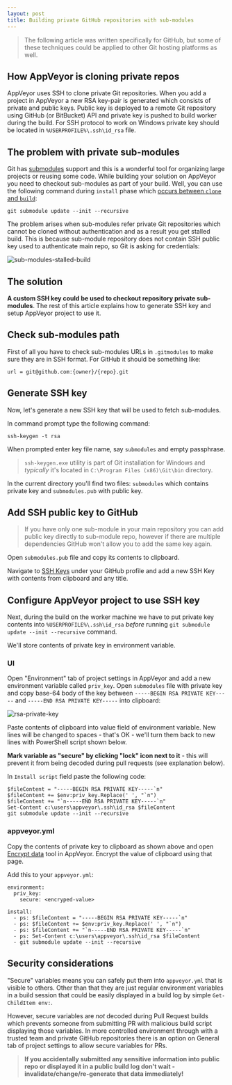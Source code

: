 ```yaml
---
layout: post
title: Building private GitHub repositories with sub-modules
---
```


> The following article was written specifically for GitHub, but some of these techniques could be applied to other Git hosting platforms as well.

## How AppVeyor is cloning private repos

AppVeyor uses SSH to clone private Git repositories. When you add a project in AppVeyor a new RSA key-pair is generated which consists of private and public keys. Public key is deployed to a remote Git repository using GitHub (or BitBucket) API and private key is pushed to build worker during the build. For SSH protocol to work on Windows private key should be located in `%USERPROFILE%\.ssh\id_rsa` file.

## The problem with private sub-modules

Git has [submodules](http://www.git-scm.com/book/en/v2/Git-Tools-Submodules) support and this is a wonderful tool for organizing large projects or reusing some code. While building your solution on AppVeyor you need to checkout sub-modules as part of your build. Well, you can use the following command during `install` phase which [occurs between `clone` and `build`](http://www.appveyor.com/docs/build-configuration#build-pipeline):

    git submodule update --init --recursive

The problem arises when sub-modules refer private Git repositories which cannot be cloned without authentication and as a result you get stalled build. This is because sub-module repository does not contain SSH public key used to authenticate main repo, so Git is asking for credentials:

![sub-modules-stalled-build](/site/docs/images/how-to/sub-modules-stalled-build.png)


## The solution

**A custom SSH key could be used to checkout repository private sub-modules**. The rest of this article explains how to generate SSH key and setup AppVeyor project to use it.


## Check sub-modules path

First of all you have to check sub-modules URLs in `.gitmodules` to make sure they are in SSH format. For GitHub it should be something like:

    url = git@github.com:{owner}/{repo}.git

## Generate SSH key

Now, let's generate a new SSH key that will be used to fetch sub-modules.

In command prompt type the following command:

    ssh-keygen -t rsa

When prompted enter key file name, say `submodules` and empty passphrase.

> `ssh-keygen.exe` utility is part of Git installation for Windows and *typically* it's located in `C:\Program Files (x86)\Git\bin` directory.

In the current directory you'll find two files: `submodules` which contains private key and `submodules.pub` with public key.


## Add SSH public key to GitHub

> If you have only one sub-module in your main repository you can add public key directly to sub-module repo, however if there are multiple dependencies GitHub won't allow you to add the same key again.

Open `submodules.pub` file and copy its contents to clipboard.

Navigate to [SSH Keys](https://github.com/settings/ssh) under your GitHub profile and add a new SSH Key with contents from clipboard and any title.


## Configure AppVeyor project to use SSH key

Next, during the build on the worker machine we have to put private key contents into `%USERPROFILE%\.ssh\id_rsa` *before* running `git submodule update --init --recursive` command.

We'll store contents of private key in environment variable.

### UI

Open "Environment" tab of project settings in AppVeyor and add a new environment variable called `priv_key`. Open `submodules` file with private key and copy base-64 body of the key between `-----BEGIN RSA PRIVATE KEY-----` and `-----END RSA PRIVATE KEY-----` into clipboard:

![rsa-private-key](/site/docs/images/how-to/rsa-private-key.png)

Paste contents of clipboard into value field of environment variable. New lines will be changed to spaces - that's OK - we'll turn them back to new lines with PowerShell script shown below.

**Mark variable as "secure" by clicking "lock" icon next to it** - this will prevent it from being decoded during pull requests (see explanation below).

In `Install script` field paste the following code:

	$fileContent = "-----BEGIN RSA PRIVATE KEY-----`n"
	$fileContent += $env:priv_key.Replace(' ', "`n")
	$fileContent += "`n-----END RSA PRIVATE KEY-----`n"
	Set-Content c:\users\appveyor\.ssh\id_rsa $fileContent
	git submodule update --init --recursive

### appveyor.yml

Copy the contents of private key to clipboard as shown above and open [Encrypt data](https://ci.appveyor.com/tools/encrypt) tool in AppVeyor. Encrypt the value of clipboard using that page.

Add this to your `appveyor.yml`:

	environment:
	  priv_key:
	    secure: <encryped-value>
	
	install:
	  - ps: $fileContent = "-----BEGIN RSA PRIVATE KEY-----`n"
	  - ps: $fileContent += $env:priv_key.Replace(' ', "`n")
	  - ps: $fileContent += "`n-----END RSA PRIVATE KEY-----`n" 
	  - ps: Set-Content c:\users\appveyor\.ssh\id_rsa $fileContent
	  - git submodule update --init --recursive


## Security considerations

"Secure" variables means you can safely put them into `appveyor.yml` that is visible to others. Other than that they are just regular environment variables in a build session that could be easily displayed in a build log by simple `Get-ChildItem env:`.

However, secure variables are *not* decoded during Pull Request builds which prevents someone from submitting PR with malicious build script displaying those variables. In more controlled environment through with a trusted team and private GitHub repositories there is an option on General tab of project settings to allow secure variables for PRs.

> **If you accidentally submitted any sensitive information into public repo or displayed it in a public build log don't wait - invalidate/change/re-generate that data immediately!**
